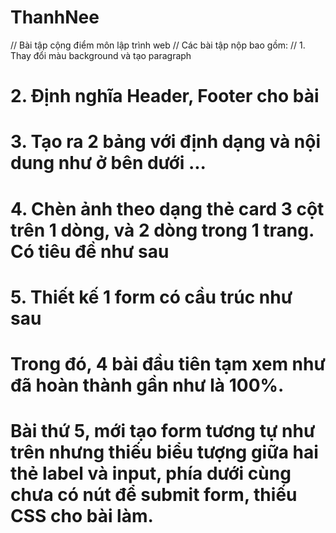 # ThanhNee
// Bài tập cộng điểm môn lập trình web
// Các bài tập nộp bao gồm:
// 1. Thay đổi màu background và tạo paragraph
# 2. Định nghĩa Header, Footer cho bài
# 3. Tạo ra 2 bảng với định dạng và nội dung như ở bên dưới ...
# 4. Chèn ảnh theo dạng thẻ card 3 cột trên 1 dòng, và 2 dòng trong 1 trang. Có tiêu đề như sau
# 5. Thiết kế 1 form có cầu trúc như sau
# Trong đó, 4 bài đầu tiên tạm xem như đã hoàn thành gần như là 100%.
# Bài thứ 5, mới tạo form tương tự như trên nhưng thiếu biểu tượng giữa hai thẻ label và input, phía dưới cùng chưa có nút để submit form, thiếu CSS cho bài làm.

